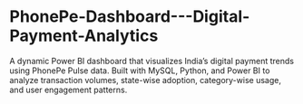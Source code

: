 # PhonePe-Dashboard---Digital-Payment-Analytics
A dynamic Power BI dashboard that visualizes India’s digital payment trends using PhonePe Pulse data. Built with MySQL, Python, and Power BI to analyze transaction volumes, state-wise adoption, category-wise usage, and user engagement patterns.
